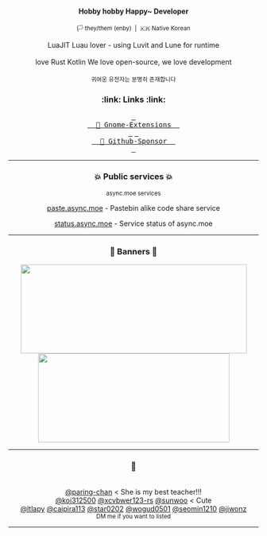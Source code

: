 <div width=100% align=center>
<h4>Hobby hobby Happy~ Developer</h4>
<p><sub>🏳 they/them (enby)&nbsp;&nbsp;|&nbsp;&nbsp;🇰🇷 Native Korean</sub></p>
<p>
LuaJIT Luau lover - using Luvit and Lune for runtime<br><br>
love Rust Kotlin
We love open-source, we love development<br><br>
<sub>귀여운 유전자는 분명히 존재합니다</sub>
</p>
</div>

<h3 align=center>:link: Links :link:</h3>
<div width=100% align=center>
  <!-- <a href="https://qwreey75.github.io/"><kbd>&nbsp;<br>&nbsp
  🏠 Homepage
  &nbsp;<br>&nbsp;</kbd></a> -->
  <a href="https://extensions.gnome.org/accounts/profile/qwreey75"><kbd>&nbsp;<br>&nbsp
  🔧 Gnome-Extensions
  &nbsp;<br>&nbsp;</kbd></a>
  <a href="https://github.com/sponsors/qwreey"><kbd>&nbsp;<br>&nbsp
  🩷 Github-Sponsor
  &nbsp;<br>&nbsp;</kbd></a>
  
  <!--<a href="https://stella.place/@qwreey"><kbd>&nbsp;<br>&nbsp
  🪐 Fediverse
  &nbsp;<br>&nbsp;</kbd></a>-->
<!--
  <a href="https://www.twitch.tv/qwreey"><kbd>&nbsp;<br>&nbsp
  📽️ Twitch
  &nbsp;<br>&nbsp;</kbd></a>
-->
</div>

<hr>

<h3 align=center>💥 Public services 💥</h2>
<div align=center>
<sup>async.moe services</sup>
<br>
<p><a href="https://paste.async.moe">paste.async.moe</a> - Pastebin alike code share service</p>
<p><a href="https://status.async.moe">status.async.moe</a> - Service status of async.moe</p>
</div>
<hr>

<h3 align=center>📃 Banners 📃</h2>
<div width=100% align=center>
  <img width=455em height=179em src="https://github-readme-stats.vercel.app/api?username=qwreey&count_private=true&hide_border=true&show_icons=true&theme=radical" />
  <img width=385em height=179em src="https://github-readme-stats.vercel.app/api/top-langs/?username=qwreey&hide_border=true&theme=radical&layout=compact&langs_count=7&exclude_repo=qwreey.roblox.plugins,RBX_UI_PROJECT,mina_discord-bot,qlvm,catscript,mcFn16to17,schoolGraphProgram,Quad,discordia-enchant,termRBLX,newYearCounter" />
  <br>
  <!--
  <a href="https://discord.com/users/367946917197381644" target="_blank">
    <img width=385em height=206em src="https://lanyard.cnrad.dev/api/367946917197381644" />
  </a>
  <a href="https://solved.ac/qwreey75" tatget="_blank">
    <img width=455em height=206em src="http://mazassumnida.wtf/api/v2/generate_badge?boj=qwreey75">
  </a>
  -->
</div>

<!--
<h3 align=center>Repositories</h2><br/>
-->

<hr>

<div width=100% align=center markdown>
<h3>💜</h3><br>
<a href="https://github.com/paring-chan">@paring-chan</a> &lt; She is my best teacher!!!<br>
<a href="https://github.com/koi312500">@koi312500</a> <a href="https://github.com/xcvbwer123-rs">@xcvbwer123-rs</a> <a href="https://github.com/kimpure">@sunwoo</a> &lt; Cute<br>
<a href="https://github.com/ltlapy">@ltlapy</a>
<a href="https://github.com/caipira113">@caipira113</a>
<a href="https://github.com/star0202">@star0202</a>
<a href="https://github.com/wogud0501">@wogud0501</a>
<a href="https://github.com/seomin1210">@seomin1210</a>
<a href="https://github.com/jiwonz">@jiwonz</a>
<br>
<sub>DM me if you want to listed</sub>
</div>

<hr>
